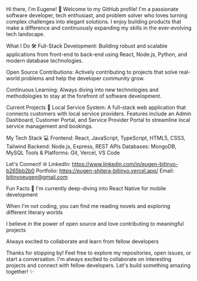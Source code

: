 Hi there, I'm Eugene! 👋
Welcome to my GitHub profile! I'm a passionate software developer, tech enthusiast, and problem solver who loves turning complex challenges into elegant solutions. I enjoy building products that make a difference and continuously expanding my skills in the ever-evolving tech landscape.

What I Do 🛠️
Full-Stack Development: Building robust and scalable applications from front-end to back-end using React, Node.js, Python, and modern database technologies.

Open Source Contributions: Actively contributing to projects that solve real-world problems and help the developer community grow.

Continuous Learning: Always diving into new technologies and methodologies to stay at the forefront of software development.

Current Projects 🚀
Local Service System: A full-stack web application that connects customers with local service providers. Features include an Admin Dashboard, Customer Portal, and Service Provider Portal to streamline local service management and bookings.

My Tech Stack 💻
Frontend: React, JavaScript, TypeScript, HTML5, CSS3, Tailwind
Backend: Node.js, Express, REST APIs
Databases: MongoDB, MySQL
Tools & Platforms: Git, Vercel, VS Code

Let's Connect! 🌐
LinkedIn: https://www.linkedin.com/in/eugen-bitinyo-b265bb2b0
Portfolio: https://eugen-shitera-bitinyo.vercel.app/
Email: bitinyoeugen@gmail.com

Fun Facts 🎉
I'm currently deep-diving into React Native for mobile development

When I'm not coding, you can find me reading novels and exploring different literary worlds

I believe in the power of open source and love contributing to meaningful projects

Always excited to collaborate and learn from fellow developers

Thanks for stopping by! Feel free to explore my repositories, open issues, or start a conversation. I'm always excited to collaborate on interesting projects and connect with fellow developers. Let's build something amazing together! ✨

